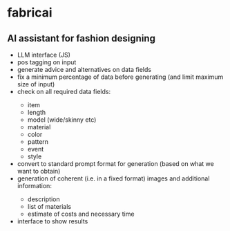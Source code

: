 # fabricai

## AI assistant for fashion designing

<ul>
      <li>LLM interface (JS)</li>
      <li>pos tagging on input</li>
      <li>generate advice and alternatives on data fields</li>
      <li>fix a minimum percentage of data before generating (and limit maximum size of input)</li>
      <li>check on all required data fields:</li>
      <ul>
            <li>item</li>
            <li>length</li>
            <li>model (wide/skinny etc)</li>
            <li>material</li>
            <li>color</li>
            <li>pattern</li>
            <li>event</li>
            <li>style</li>
      </ul> 
      <li>convert to standard prompt format for generation (based on what we want to obtain)</li>
      <li>generation of coherent (i.e. in a fixed format) images and additional information:</li>
      <ul>
            <li>description</li>
            <li>list of materials</li>
            <li>estimate of costs and necessary time</li>
      </ul>
      <li>interface to show results</li>
</ul>
